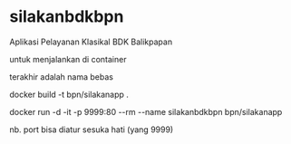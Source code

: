 # silakanbdkbpn
 Aplikasi Pelayanan Klasikal BDK Balikpapan

 untuk menjalankan di container

terakhir adalah nama bebas

docker build -t bpn/silakanapp .

docker run -d -it -p 9999:80 --rm --name silakanbdkbpn bpn/silakanapp

nb. port bisa diatur sesuka hati (yang 9999)
